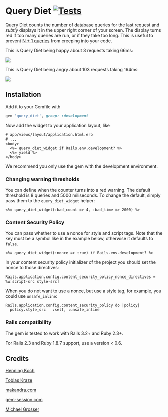 Query Diet [![Tests](https://github.com/makandra/query_diet/workflows/Tests/badge.svg)](https://github.com/makandra/query_diet/actions)
==========

Query Diet counts the number of database queries for the last request and *subtly* displays it in the upper right corner of your screen.
The display turns red if too many queries are run, or if they take too long.
This is useful to prevent [N + 1 queries](http://guides.rubyonrails.org/active_record_querying.html#eager-loading-associations) from creeping into your code.

This is Query Diet being happy about 3 requests taking 66ms:

![](http://blog.makandra.com/images/articles/2010-06-25-solving-the-n-1-query-problem-with-query-diet/query_diet_happy.png)

This is Query Diet being angry about 103 requests taking 164ms:

![](http://blog.makandra.com/images/articles/2010-06-25-solving-the-n-1-query-problem-with-query-diet/query_diet_angry.png)


Installation
------------

Add it to your Gemfile with

```Ruby
gem 'query_diet', group: :development
```

Now add the widget to your application layout, like

```Erb
# app/views/layout/application.html.erb
# ...
<body>
  <%= query_diet_widget if Rails.env.development? %>
  <%= yield %>
</body>
```
   
We recommend you only use the gem with the development environment.

### Changing warning thresholds

You can define when the counter turns into a red warning. The default threshold is 8 queries and 5000 miliseconds.
To change the default, simply pass them to the `query_diet_widget` helper:

```Erb
<%= query_diet_widget(:bad_count => 4, :bad_time => 2000) %>
```

### Content Security Policy

You can pass whether to use a nonce for style and script tags.
Note that the key must be a symbol like in the example below, otherwise it defaults to `false`.

```Erb
<%= query_diet_widget(:nonce => true) if Rails.env.development? %>
```

In your content security policy initializer of the project you should set the nonce to those directives:
```Erb
Rails.application.config.content_security_policy_nonce_directives = %w[script-src style-src]
```

When you do not want to use a nonce, but use a style tag, for example, you could use `unsafe_inline`:
```Erb
Rails.application.config.content_security_policy do |policy|
  policy.style_src   :self, :unsafe_inline
```

### Rails compatibility

The gem is tested to work with Rails 3.2+ and Ruby 2.3+.

For Rails 2.3 and Ruby 1.8.7 support, use a version < 0.6.


Credits
-------

[Henning Koch](https://github.com/henning-koch)

[Tobias Kraze](https://github.com/kratob)

[makandra.com](http://makandra.com/)

[gem-session.com](http://gem-session.com/)

[Michael Grosser](https://github.com/grosser)
